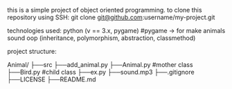 this is a simple project of object oriented programming.
to clone this repository using SSH:
git clone git@github.com:username/my-project.git

technologies used:
python (v == 3.x, pygame) #pygame -> for make animals sound
oop (inheritance, polymorphism, abstraction, classmethod)

project structure:

Animal/
	├──src
		├──add_animal.py
		├──Animal.py #mother class
		├──Bird.py   #child class
	├──ex.py
	├──sound.mp3
	├──.gitignore
	├──LICENSE
	├──README.md
	

